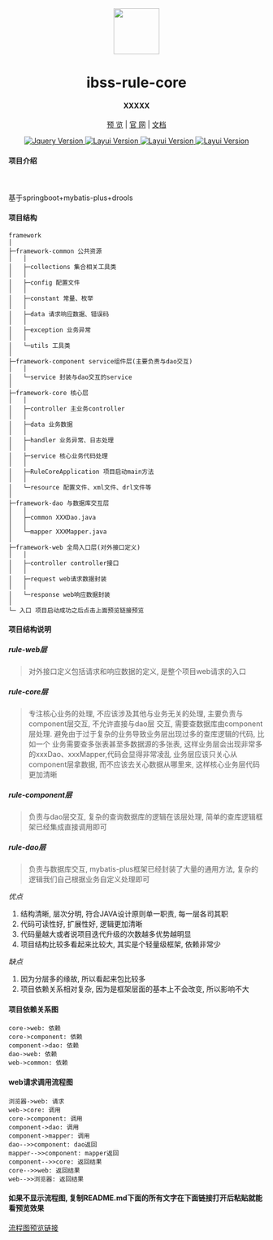 <div align="center">
<br/>
<br/>
<img src="https://pandao.github.io/editor.md/images/logos/editormd-logo-180x180.png" width="90px" style="margin-top:30px;"/>
  <h1 align="center">
    ibss-rule-core
  </h1>
  <h4 align="center">
    XXXXX
  </h4> 

[预 览](http://localhost:8080/swagger-ui.html)   |   [官 网](http://www.XXX.com/)   |  [文档](http://XXXX/README.md)


</div>

<p align="center">
    <a href="#">
        <img src="https://img.shields.io/badge/spring--boot-2.4.5-green" alt="Jquery Version">
    </a>
      <a href="#">
        <img src="https://img.shields.io/badge/mybatis--plus-3.4.1-green" alt="Layui Version">
    </a>
    </a>
      <a href="#">
        <img src="https://img.shields.io/badge/drools-7.49.0.Final-green" alt="Layui Version">
    </a>
    </a>
      <a href="#">
        <img src="https://img.shields.io/badge/springfox--swagger2-2.9.2-green" alt="Layui Version">
    </a>
</p>


#### 项目介绍

<p style="padding:10px;"  width="90%">

基于springboot+mybatis-plus+drools

</p>

#### 项目结构

```
framework
│
├─framework-common 公共资源
│	│
│	├─collections 集合相关工具类
│	│
│	├─config 配置文件
│	│
│	├─constant 常量、枚举
│	│
│	├─data 请求响应数据、错误码
│	│
│	├─exception 业务异常
│	│
│	└─utils 工具类
│
├─framework-component service组件层(主要负责与dao交互)
│	│
│	└─service 封装与dao交互的service
│
├─framework-core 核心层
│	│
│	├─controller 主业务controller
│	│
│	├─data 业务数据
│	│
│	├─handler 业务异常、日志处理
│	│
│	├─service 核心业务代码处理
│	│
│	├─RuleCoreApplication 项目启动main方法
│	│
│	└─resource 配置文件、xml文件、drl文件等
│
├─framework-dao 与数据库交互层
│	│
│	├─common XXXDao.java
│	│
│	└─mapper XXXMapper.java
│
├─framework-web 全局入口层(对外接口定义)
│	│
│	├─controller controller接口
│	│
│	├─request web请求数据封装
│	│
│	└─response web响应数据封装
│
└─ 入口 项目启动成功之后点击上面预览链接预览
```

#### 项目结构说明

##### rule-web层

> 对外接口定义包括请求和响应数据的定义, 是整个项目web请求的入口

##### rule-core层

> 专注核心业务的处理, 不应该涉及其他与业务无关的处理, 主要负责与component层交互, 不允许直接与dao层
> 交互, 需要查数据库由component层处理. 避免由于过于复杂的业务导致业务层出现过多的查库逻辑的代码, 比如一个
> 业务需要查多张表甚至多数据源的多张表, 这样业务层会出现非常多的xxxDao、xxxMapper,代码会显得非常凌乱 
> 业务层应该只关心从component层拿数据, 而不应该去关心数据从哪里来, 这样核心业务层代码更加清晰

##### rule-component层

> 负责与dao层交互, 复杂的查询数据库的逻辑在该层处理, 简单的查库逻辑框架已经集成直接调用即可

##### rule-dao层

> 负责与数据库交互, mybatis-plus框架已经封装了大量的通用方法, 复杂的逻辑我们自己根据业务自定义处理即可

_优点_

1. 结构清晰, 层次分明, 符合JAVA设计原则单一职责, 每一层各司其职
2. 代码可读性好, 扩展性好, 逻辑更加清晰
3. 代码量越大或者说项目迭代升级的次数越多优势越明显
4. 项目结构比较多看起来比较大, 其实是个轻量级框架, 依赖非常少

_缺点_
1. 因为分层多的缘故, 所以看起来包比较多
2. 项目依赖关系相对复杂, 因为是框架层面的基本上不会改变, 所以影响不大

#### 项目依赖关系图

```seq
core->web: 依赖
core->component: 依赖
component->dao: 依赖
dao->web: 依赖
web->common: 依赖
```

#### web请求调用流程图

```seq
浏览器->web: 请求
web->core: 调用
core->component: 调用
component->dao: 调用
component->mapper: 调用
dao-->>component: dao返回
mapper-->>component: mapper返回
component-->>core: 返回结果
core-->>web: 返回结果
web-->>浏览器: 返回结果
```

#### 如果不显示流程图, 复制README.md下面的所有文字在下面链接打开后粘贴就能看预览效果
[流程图预览链接](https://www.zybuluo.com/mdeditor)
